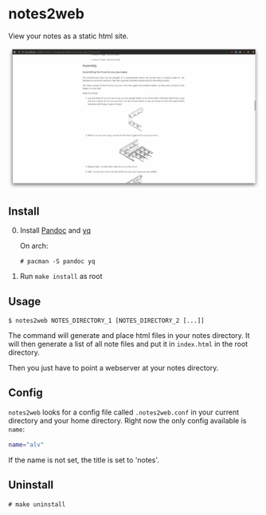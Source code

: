 # notes2web

View your notes as a static html site.

![](./screenshot.png)

## Install

0. Install [Pandoc](https://pandoc.org/index.html) and [yq](https://github.com/mikefarah/yq)

   On arch:
   ```
   # pacman -S pandoc yq
   ```

1. Run `make install` as root

## Usage

```
$ notes2web NOTES_DIRECTORY_1 [NOTES_DIRECTORY_2 [...]]
```

The command will generate and place html files in your notes directory.
It will then generate a list of all note files and put it in `index.html` in the
root directory.

Then you just have to point a webserver at your notes directory.

## Config

`notes2web` looks for a config file called `.notes2web.conf` in your current directory and your home
directory.
Right now the only config available is `name`:

```bash
name="alv"
```

If the name is not set, the title is set to 'notes'.

## Uninstall

```
# make uninstall
```
